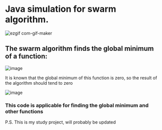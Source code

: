 #  Java simulation for swarm algorithm.





![ezgif com-gif-maker](https://user-images.githubusercontent.com/91944488/201535383-cb935313-061e-43ec-9ef8-c2745f07dbb8.gif)






##  The swarm algorithm finds the global minimum of a function:




![image](https://user-images.githubusercontent.com/91944488/201535611-e604883f-37cc-4642-b783-0a98b1aa135e.png)




It is known that the global minimum of this function is zero, so the result of the algorithm should tend to zero

![image](https://user-images.githubusercontent.com/91944488/201535810-187e35ac-9a87-4cae-a31e-85375b8257ae.png)



###  This code is applicable for finding the global minimum and other functions
P.S. This is my study project, will probably be updated
